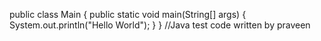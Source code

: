 public class Main {
  public static void main(String[] args) {
    System.out.println("Hello World");
  }
}
//Java test code written by praveen
